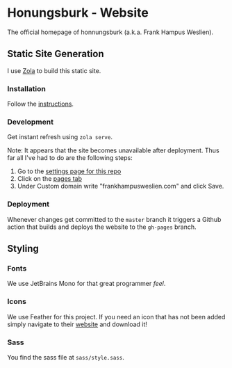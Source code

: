 # Honungsburk - Website

The official homepage of honnungsburk (a.k.a. Frank Hampus Weslien).

## Static Site Generation

I use [Zola](https://www.getzola.org/) to build this static site.

### Installation

Follow the [instructions](https://www.getzola.org/documentation/getting-started/installation/).

### Development

Get instant refresh using `zola serve`.

Note: It appears that the site becomes unavailable after deployment. Thus far
all I've had to do are the following steps:

1. Go to the [settings page for this repo](https://github.com/honungsburk/honungsburk.github.io/settings)
2. Click on the [pages tab](https://github.com/honungsburk/honungsburk.github.io/settings/pages)
3. Under Custom domain write "frankhampusweslien.com" and click Save.

### Deployment

Whenever changes get committed to the `master` branch it triggers a Github action
that builds and deploys the website to the `gh-pages` branch.

## Styling

### Fonts

We use JetBrains Mono for that great programmer _feel_.

### Icons

We use Feather for this project. If you need an icon that has not been added
simply navigate to their [website](https://feathericons.com/) and download it!

### Sass

You find the sass file at `sass/style.sass`.
